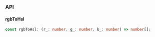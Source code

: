 

### API

#### rgbToHsl

```ts
const rgbToHsl: (r_: number, g_: number, b_: number) => number[];
```

